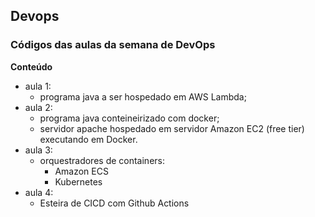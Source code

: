 ## Devops
### Códigos das aulas da semana de DevOps

**Conteúdo**

- aula 1: 
    - programa java a ser hospedado em AWS Lambda;
- aula 2: 
    - programa java conteineirizado com docker;
    - servidor apache hospedado em servidor Amazon EC2 (free tier) executando em Docker.
- aula 3: 
    - orquestradores de containers:
        - Amazon ECS
        - Kubernetes
- aula 4:
    - Esteira de CICD com Github Actions